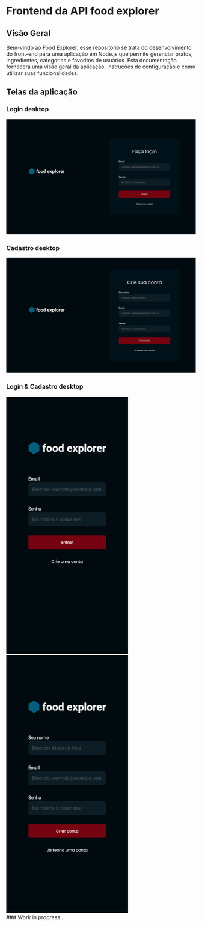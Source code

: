 # Frontend da API food explorer

## Visão Geral

Bem-vindo ao Food Explorer, esse repositório se trata do desenvolvimento do front-end para uma aplicação em Node.js que permite gerenciar pratos, ingredientes, categorias e favoritos de usuários. Esta documentação fornecerá uma visão geral da aplicação, instruções de configuração e como utilizar suas funcionalidades.

## Telas da aplicação

### Login desktop
![alt](src/assets/github/prints/login_desktop.png)
### Cadastro desktop
![alt](src/assets/github/prints/signup_desktop.png)

### Login & Cadastro desktop
<div style="display: inline_block">
<img src="src/assets/github/prints/signin_mobile.png" width="324px"alt="">
<img src="src/assets/github/prints/signup_mobile.png" width="324px"alt="">
</div>
### Work in progress...